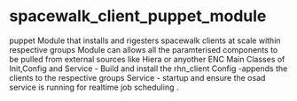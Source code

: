 # spacewalk_client_puppet_module
puppet Module that installs and rigesters spacewalk clients at scale within respective groups
Module can allows all the paramterised components to be pulled from external sources like Hiera or anyother ENC
Main Classes of Init,Config and Service - Build and install the rhn_client
Config -appends the clients to the respective groups
Service - startup and ensure the osad service is running for realtime job scheduling .
